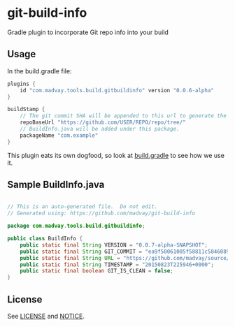 # git-build-info
Gradle plugin to incorporate Git repo info into your build


## Usage
In the build.gradle file:

```gradle
plugins {
    id "com.madvay.tools.build.gitbuildinfo" version "0.0.6-alpha"
}

buildStamp {
    // The git commit SHA will be appended to this url to generate the final url.
    repoBaseUrl "https://github.com/USER/REPO/repo/tree/"
    // BuildInfo.java will be added under this package.
    packageName "com.example"
}
```

This plugin eats its own dogfood, so look at [build.gradle](build.gradle) to
see how we use it.

## Sample BuildInfo.java
```java

// This is an auto-generated file.  Do not edit.
// Generated using: https://github.com/madvay/git-build-info

package com.madvay.tools.build.gitbuildinfo;

public class BuildInfo {
    public static final String VERSION = "0.0.7-alpha-SNAPSHOT";
    public static final String GIT_COMMIT = "ea9f50061005f58811c5846089c4e7a26e3cdd29";
    public static final String URL = "https://github.com/madvay/source/git-build-infoea9f50061005f58811c5846089c4e7a26e3cdd29";
    public static final String TIMESTAMP = "20150823T225946+0000";
    public static final boolean GIT_IS_CLEAN = false;
}
```

## License
See [LICENSE](LICENSE) and [NOTICE](NOTICE).
